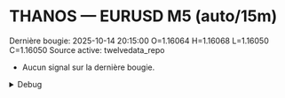 # THANOS — EURUSD M5 (auto/15m)
Dernière bougie: 2025-10-14 20:15:00  O=1.16064  H=1.16068  L=1.16050  C=1.16050
Source active: twelvedata_repo

- Aucun signal sur la dernière bougie.

<details><summary>Debug</summary>

- TD_API_KEY manquant.

</details>